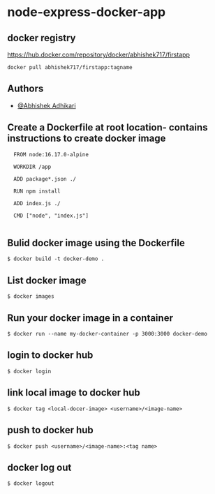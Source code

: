 # node-express-docker-app

## docker registry

https://hub.docker.com/repository/docker/abhishek717/firstapp

`docker pull abhishek717/firstapp:tagname`

## Authors

- [@Abhishek Adhikari](https://github.com/Ad-Abhishek)

## Create a Dockerfile at root location- contains instructions to create docker image

```
  FROM node:16.17.0-alpine
 
  WORKDIR /app
 
  ADD package*.json ./
 
  RUN npm install
 
  ADD index.js ./
 
  CMD ["node", "index.js"]
  
```



## Bulid docker image using the Dockerfile

 `$ docker build -t docker-demo .` 



## List docker image

 `$ docker images`



## Run your docker image in a container

 `$ docker run --name my-docker-container -p 3000:3000 docker-demo` 



## login to docker hub

 `$ docker login`



## link local image to docker hub

 `$ docker tag <local-docer-image> <username>/<image-name>`



## push to docker hub

 `$ docker push <username>/<image-name>:<tag name>`



## docker log out

  `$ docker logout`
